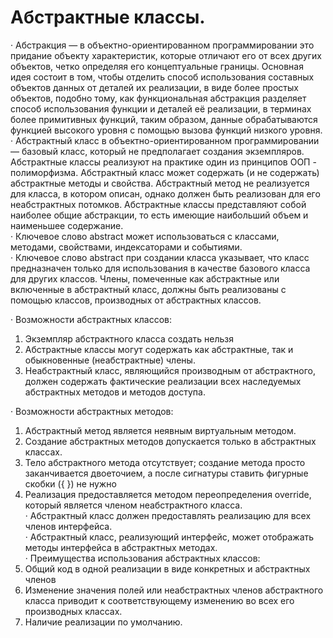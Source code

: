 <h1> Абстрактные классы. </h1>
 
· Абстракция — в объектно-ориентированном программировании это придание объекту характеристик, которые отличают его от всех других объектов, четко определяя его концептуальные границы. Основная идея состоит в том, чтобы отделить способ использования составных объектов данных от деталей их реализации, в виде более простых объектов, подобно тому, как функциональная абстракция разделяет способ использования функции и деталей её реализации, в терминах более примитивных функций, таким образом, данные обрабатываются функцией высокого уровня с помощью вызова функций низкого уровня. </br>
· Абстрактный класс в объектно-ориентированном программировании — базовый класс, который не предполагает создания экземпляров. Абстрактные классы реализуют на практике один из принципов ООП - полиморфизма. Абстрактный класс может содержать (и не содержать) абстрактные методы и свойства. Абстрактный метод не реализуется для класса, в котором описан, однако должен быть реализован для его неабстрактных потомков. Абстрактные классы представляют собой наиболее общие абстракции, то есть имеющие наибольший объем и наименьшее содержание. </br>
· Ключевое слово abstract может использоваться с классами, методами, свойствами, индексаторами и событиями.  </br>
· Ключевое слово abstract при создании класса указывает, что класс предназначен только для использования в качестве базового класса для других классов. Члены, помеченные как абстрактные или включенные в абстрактный класс, должны быть реализованы с помощью классов, производных от абстрактных классов.</br>

· Возможности абстрактных классов:

1) Экземпляр абстрактного класса создать нельзя 
2) Абстрактные классы могут содержать как абстрактные, так и обыкновенные (неабстрактные) члены. 
3) Неабстрактный класс, являющийся производным от абстрактного, должен содержать фактические реализации всех наследуемых абстрактных методов и методов доступа.</br>

· Возможности абстрактных методов: 

1) Абстрактный метод является неявным виртуальным методом. </br>
2) Создание абстрактных методов допускается только в абстрактных классах. </br>
3) Тело абстрактного метода отсутствует; создание метода просто заканчивается двоеточием, а после сигнатуры ставить фигурные скобки ({ }) не нужно </br>
4) Реализация предоставляется методом переопределения override, который является членом неабстрактного класса. </br>
· Абстрактный класс должен предоставлять реализацию для всех членов интерфейса. </br>
· Абстрактный класс, реализующий интерфейс, может отображать методы интерфейса в абстрактных методах. </br>
· Преимущества использования абстрактных классов: </br>
1) Общий код в одной реализации в виде конкретных и абстрактных членов 
2) Изменение значения полей или неабстрактных членов абстрактного класса приводит к соответствующему изменению во всех его производных классах.</br>
3) Наличие реализации по умолчанию. </br>
